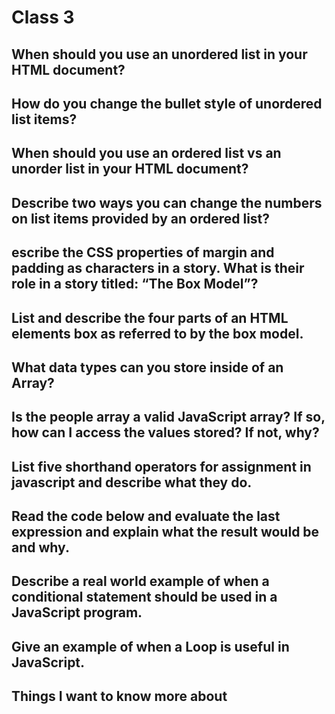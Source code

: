 # Class 3

## When should you use an unordered list in your HTML document?



## How do you change the bullet style of unordered list items?



## When should you use an ordered list vs an unorder list in your HTML document?



## Describe two ways you can change the numbers on list items provided by an ordered list?



## escribe the CSS properties of margin and padding as characters in a story. What is their role in a story titled: “The Box Model”?



## List and describe the four parts of an HTML elements box as referred to by the box model.



## What data types can you store inside of an Array?



## Is the people array a valid JavaScript array? If so, how can I access the values stored? If not, why?



## List five shorthand operators for assignment in javascript and describe what they do.



## Read the code below and evaluate the last expression and explain what the result would be and why.



## Describe a real world example of when a conditional statement should be used in a JavaScript program.



## Give an example of when a Loop is useful in JavaScript.



## Things I want to know more about
